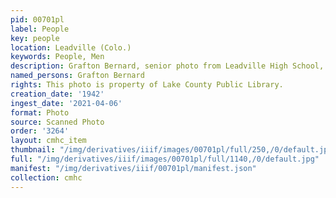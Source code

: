 ```yaml
---
pid: 00701pl
label: People
key: people
location: Leadville (Colo.)
keywords: People, Men
description: Grafton Bernard, senior photo from Leadville High School, Class of 1942
named_persons: Grafton Bernard
rights: This photo is property of Lake County Public Library.
creation_date: '1942'
ingest_date: '2021-04-06'
format: Photo
source: Scanned Photo
order: '3264'
layout: cmhc_item
thumbnail: "/img/derivatives/iiif/images/00701pl/full/250,/0/default.jpg"
full: "/img/derivatives/iiif/images/00701pl/full/1140,/0/default.jpg"
manifest: "/img/derivatives/iiif/00701pl/manifest.json"
collection: cmhc
---
```

